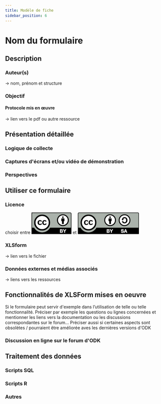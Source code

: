 ```yaml
---
title: Modèle de fiche
sidebar_position: 6
---
```

# Nom du formulaire

## Description
### Auteur(s)
-> nom, prénom et structure
### Objectif
#### Protocole mis en œuvre
-> lien vers le pdf ou autre ressource

## Présentation détaillée
### Logique de collecte
### Captures d'écrans et/ou vidéo de démonstration
### Perspectives

## Utiliser ce formulaire
### Licence
choisir entre 
[![CC-BY](../ODK-CEN/fichiers/by.png)]((https://creativecommons.org/licenses/by/2.0/fr/))
et 
[![CC-BY-SA](../ODK-CEN/fichiers/by-sa.png)](https://creativecommons.org/licenses/by-sa/2.0/fr/)
### XLSform
-> lien vers le fichier
### Données externes et médias associés
-> liens vers les ressources

## Fonctionnalités de XLSForm mises en oeuvre
Si le formulaire peut servir d'exemple dans l’utilisation de telle ou telle fonctionnalité.
Préciser par exemple les questions ou lignes concernées et mentionner les liens vers la documentation ou les discussions correspondantes sur le forum...
Préciser aussi si certaines aspects sont obsolètes / pourraient être améliorée aves les dernières versions d'ODK
### Discussion en ligne sur le forum d'ODK

## Traitement des données
### Scripts SQL
### Scripts R
### Autres
